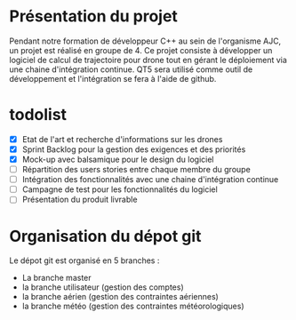 # Présentation du projet

Pendant notre formation de développeur C++ au sein de l'organisme AJC, un projet est réalisé en groupe de 4. Ce projet consiste à développer un logiciel de calcul de trajectoire pour drone tout en gérant le déploiement via une chaine d'intégration continue.
QT5 sera utilisé comme outil de développement et l'intégration se fera à l'aide de github.

# todolist

- [x] Etat de l'art et recherche d'informations sur les drones
- [x] Sprint Backlog pour la gestion des exigences et des priorités
- [x] Mock-up avec balsamique pour le design du logiciel
- [ ] Répartition des users stories entre chaque membre du groupe
- [ ] Intégration des fonctionnalités avec une chaine d'intégration continue
- [ ] Campagne de test pour les fonctionnalités du logiciel
- [ ] Présentation du produit livrable

# Organisation du dépot git

Le dépot git est organisé en 5 branches :
- La branche master
- la branche utilisateur (gestion des comptes)
- la branche aérien (gestion des contraintes aériennes)
- la branche météo (gestion des contraintes météorologiques)